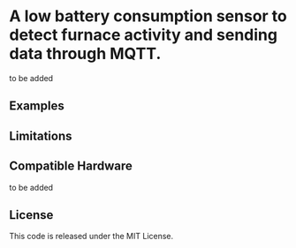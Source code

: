 # A low battery consumption sensor to detect furnace activity and sending data through MQTT.
to be added

## Examples


## Limitations


## Compatible Hardware

to be added 

## License

This code is released under the MIT License.
